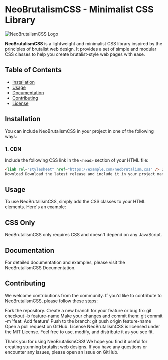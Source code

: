 # NeoBrutalismCSS - Minimalist CSS Library

![NeoBrutalismCSS Logo](https://example.com/neobrutalismcss-logo.png)

**NeoBrutalismCSS** is a lightweight and minimalist CSS library inspired by the principles of brutalist web design. It provides a set of simple and modular CSS classes to help you create brutalist-style web pages with ease.

## Table of Contents

- [Installation](#installation)
- [Usage](#usage)
- [Documentation](#documentation)
- [Contributing](#contributing)
- [License](#license)

## Installation

You can include NeoBrutalismCSS in your project in one of the following ways:

### 1. CDN

Include the following CSS link in the `<head>` section of your HTML file:

```html
<link rel="stylesheet" href="https://example.com/neobrutalism.css" /> 2.
Download Download the latest release and include it in your project manually.
```

## Usage

To use NeoBrutalismCSS, simply add the CSS classes to your HTML elements.
Here's an example:

## CSS Only

NeoBrutalismCSS only requires CSS and doesn't depend on any JavaScript.

## Documentation

For detailed documentation and examples, please visit the NeoBrutalismCSS Documentation.

## Contributing

We welcome contributions from the community. If you'd like to contribute to NeoBrutalismCSS, please follow these steps:

Fork the repository.
Create a new branch for your feature or bug fix: git checkout -b feature-name
Make your changes and commit them: git commit -m 'feat: Add feature'
Push to the branch: git push origin feature-name
Open a pull request on GitHub.
License
NeoBrutalismCSS is licensed under the MIT License. Feel free to use, modify, and distribute it as you see fit.

Thank you for using NeoBrutalismCSS! We hope you find it useful for creating stunning brutalist web designs. If you have any questions or encounter any issues, please open an issue on GitHub.

